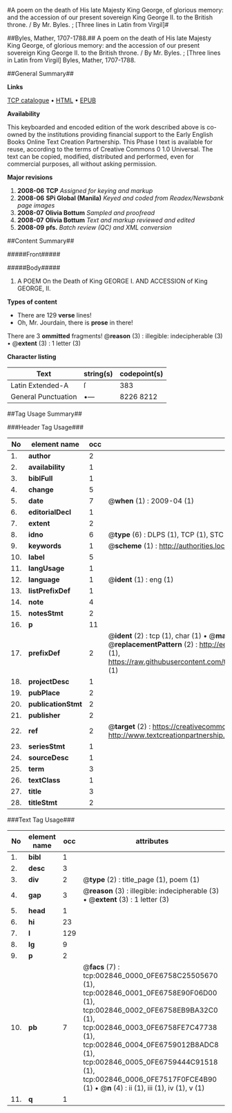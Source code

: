#A poem on the death of His late Majesty King George, of glorious memory: and the accession of our present sovereign King George II. to the British throne. / By Mr. Byles. ; [Three lines in Latin from Virgil]#

##Byles, Mather, 1707-1788.##
A poem on the death of His late Majesty King George, of glorious memory: and the accession of our present sovereign King George II. to the British throne. / By Mr. Byles. ; [Three lines in Latin from Virgil]
Byles, Mather, 1707-1788.

##General Summary##

**Links**

[TCP catalogue](http://www.ota.ox.ac.uk/tcp/)  • 
[HTML](http://tei.it.ox.ac.uk/tcp/Texts-HTML/free/N02/N02400.html)  • 
[EPUB](http://tei.it.ox.ac.uk/tcp/Texts-EPUB/free/N02/N02400.epub)

**Availability**

This keyboarded and encoded edition of the
	       work described above is co-owned by the institutions
	       providing financial support to the Early English Books
	       Online Text Creation Partnership. This Phase I text is
	       available for reuse, according to the terms of Creative
	       Commons 0 1.0 Universal. The text can be copied,
	       modified, distributed and performed, even for
	       commercial purposes, all without asking permission.

**Major revisions**

1. __2008-06__ __TCP__ *Assigned for keying and markup*
1. __2008-06__ __SPi Global (Manila)__ *Keyed and coded from Readex/Newsbank page images*
1. __2008-07__ __Olivia Bottum__ *Sampled and proofread*
1. __2008-07__ __Olivia Bottum__ *Text and markup reviewed and edited*
1. __2008-09__ __pfs.__ *Batch review (QC) and XML conversion*

##Content Summary##

#####Front#####

#####Body#####

1. A POEM On the Death of King GEORGE I. AND ACCESSION of King GEORGE, II.

**Types of content**

  * There are 129 **verse** lines!
  * Oh, Mr. Jourdain, there is **prose** in there!

There are 3 **ommitted** fragments! 
 @__reason__ (3) : illegible: indecipherable (3)  •  @__extent__ (3) : 1 letter (3)

**Character listing**


|Text|string(s)|codepoint(s)|
|---|---|---|
|Latin Extended-A|ſ|383|
|General Punctuation|•—|8226 8212|

##Tag Usage Summary##

###Header Tag Usage###

|No|element name|occ|attributes|
|---|---|---|---|
|1.|__author__|2||
|2.|__availability__|1||
|3.|__biblFull__|1||
|4.|__change__|5||
|5.|__date__|7| @__when__ (1) : 2009-04 (1)|
|6.|__editorialDecl__|1||
|7.|__extent__|2||
|8.|__idno__|6| @__type__ (6) : DLPS (1), TCP (1), STC (1), NOTIS (1), IMAGE-SET (1), EVANS-CITATION (1)|
|9.|__keywords__|1| @__scheme__ (1) : http://authorities.loc.gov/ (1)|
|10.|__label__|5||
|11.|__langUsage__|1||
|12.|__language__|1| @__ident__ (1) : eng (1)|
|13.|__listPrefixDef__|1||
|14.|__note__|4||
|15.|__notesStmt__|2||
|16.|__p__|11||
|17.|__prefixDef__|2| @__ident__ (2) : tcp (1), char (1)  •  @__matchPattern__ (2) : ([0-9\-]+):([0-9IVX]+) (1), (.+) (1)  •  @__replacementPattern__ (2) : http://eebo.chadwyck.com/downloadtiff?vid=$1&page=$2 (1), https://raw.githubusercontent.com/textcreationpartnership/Texts/master/tcpchars.xml#$1 (1)|
|18.|__projectDesc__|1||
|19.|__pubPlace__|2||
|20.|__publicationStmt__|2||
|21.|__publisher__|2||
|22.|__ref__|2| @__target__ (2) : https://creativecommons.org/publicdomain/zero/1.0/ (1), http://www.textcreationpartnership.org/docs/. (1)|
|23.|__seriesStmt__|1||
|24.|__sourceDesc__|1||
|25.|__term__|3||
|26.|__textClass__|1||
|27.|__title__|3||
|28.|__titleStmt__|2||


###Text Tag Usage###

|No|element name|occ|attributes|
|---|---|---|---|
|1.|__bibl__|1||
|2.|__desc__|3||
|3.|__div__|2| @__type__ (2) : title_page (1), poem (1)|
|4.|__gap__|3| @__reason__ (3) : illegible: indecipherable (3)  •  @__extent__ (3) : 1 letter (3)|
|5.|__head__|1||
|6.|__hi__|23||
|7.|__l__|129||
|8.|__lg__|9||
|9.|__p__|2||
|10.|__pb__|7| @__facs__ (7) : tcp:002846_0000_0FE6758C25505670 (1), tcp:002846_0001_0FE6758E90F06D00 (1), tcp:002846_0002_0FE6758EB9BA32C0 (1), tcp:002846_0003_0FE6758FE7C47738 (1), tcp:002846_0004_0FE6759012B8ADC8 (1), tcp:002846_0005_0FE6759444C91518 (1), tcp:002846_0006_0FE7517F0FCE4B90 (1)  •  @__n__ (4) : ii (1), iii (1), iv (1), v (1)|
|11.|__q__|1||
